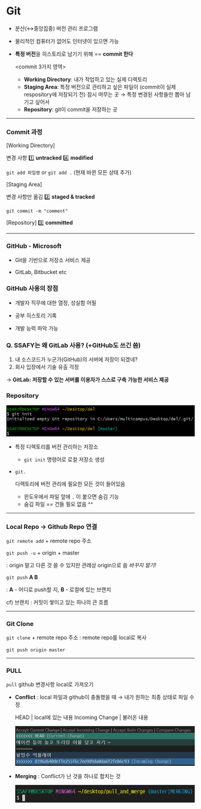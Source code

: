 # Git

- 분산(↔중앙집중) 버전 관리 프로그램

- 물리적인 컴퓨터가 없어도 인터넷이 있으면 가능

- **특정 버전**을 히스토리로 남기기 위해 == **commit 한다**

  <commit 3가지 영역>

  - **Working Directory**: 내가 작업하고 있는 실제 디렉토리
  - **Staging Area**: 특정 버전으로 관리하고 싶은 파일이 (commit이 실제 respository에 저장되기 전) 잠시 머무는 곳 → 특정 변경된 사항들만 뽑아 남기고 싶어서
  - **Repository**: git이 commit을 저장하는 곳

---

### Commit 과정

[Working Directory]

변경 사항 1️⃣ **untracked** 4️⃣ **modified**

`git add 파일명` or `git add .` (현재 바뀐 모든 상태 추가)

[Staging Area]

변경 사항만 옮김 2️⃣ **staged & tracked**

`git commit -m "comment"`

[Repository] 3️⃣ **committed**

---

### GitHub - Microsoft

- Git을 기반으로 저장소 서비스 제공

- GitLab, Bitbucket etc

### GitHub 사용의 장점

- 개발자 직무에 대한 열정, 성실함 어필

- 공부 히스토리 기록

- 개발 능력 파악 가능

### Q. SSAFY는 왜 GitLab 사용? (+GitHub도 쓰긴 씀)

1. 내 소스코드가 누군가(GitHub)의 서버에 저장이 되겠네?
2. 회사 입장에서 기술 유출 걱정

→ **GitLab: 저장할 수 있는 서버를 이용자가 스스로 구축 가능한 서비스 제공**

### Repository

![Untitled](GIT.assets/Untitled-16578586192994.png)

- 특정 디렉토리를 버전 관리하는 저장소

  - `git init` 명령어로 로컬 저장소 생성

- `git.`

  디렉토리에 버전 관리에 필요한 모든 것이 들어있음

  - 윈도우에서 파일 앞에 `.` 이 붙으면 숨김 기능
  - 숨김 파일 == 건들 필요 없음 ^^



---

### Local Repo → Github Repo 연결

`git remote add` + remote repo 주소

`git push -u` + origin + master

: origin 말고 다른 것 쓸 수 있지만 관례상 origin으로 씀 _바꾸지 말기!_

`git push` **A B**

: **A** - 어디로 push할 지, **B** - 로컬에 있는 브랜치

cf) 브랜치 : 커밋이 쌓이고 있는 하나의 큰 흐름

---

### Git Clone

`git clone` + remote repo 주소 : remote repo를 local로 복사

`git push origin master`

---

### PULL

`pull` github 변경사항 local로 가져오기

- **Conflict** : local 파일과 github이 충돌했을 때 → 내가 원하는 최종 상태로 파일 수정

  HEAD | local에 있는 내용 Incoming Change | 불러온 내용

  ![Untitled](GIT.assets/Untitled.png)

- **Merging** : Conflict가 난 것을 하나로 합치는 것

  ![Untitled](GIT.assets/11)
